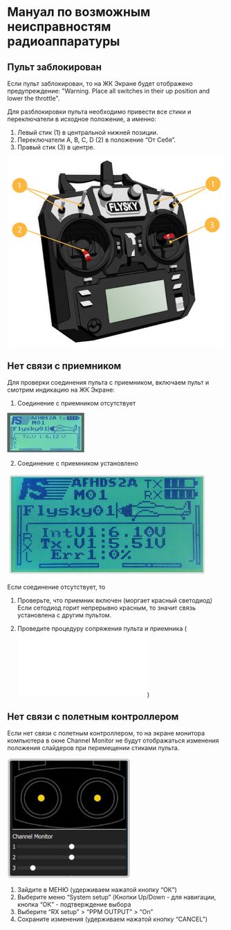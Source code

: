 Мануал по возможным неисправностям радиоаппаратуры
==========================================

Пульт  заблокирован
--------------
Если пульт заблокирован, то на ЖК Экране будет отображено предупреждение:
"Warning. Place all switches in their up position and lower the throttle".

Для разблокировки пульта необходимо привести все стики и переключатели в исходное положение, а именно:

1. Левый стик (1) в центральной нижней позиции. 
2. Переключатели A, B, C, D (2) в положение “От Себя”.
3. Правый стик (3)  в центре.

![Заблокированный пульт](assets/lockradio.jpg)


Нет связи с приемником
--------------
Для проверки соединения пульта с приемником, включаем пульт и смотрим индикацию на ЖК Экране:

1. Соединение с приемником отсутствует

![Нет соединения с приемником](assets/connectionLost.jpg)

2. Соединение с приемником установлено

![Есть соединения с приемником](assets/connectionOK.jpg)

Если соединение отсутствует, то
1. Проверьте, что приемник включен (моргает красный светодиод)
Если сетодиод горит непрерывно красным, то значит связь установлена с другим пультом.

2. Проведите процедуру сопряжения пульта и приемника (![Binding](../notes/binding.md))

Нет связи с полетным контроллером
--------------
Если нет связи с полетным контроллером, то на экране монитора компьютера в окне Channel Monitor не будут отображаться изменения положения слайдеров при перемещении стиками пульта.

![Нет связи с полетным контроллером](assets/notmoveslider.jpg)

1. Зайдите в МЕНЮ (удерживаем нажатой кнопку “ОК”)
2. Выберите меню “System setup” (Кнопки Up/Down - для навигации, кнопка “ОК” - подтверждение выбора
3. Выберите “RX setup” > “PPM OUTPUT” >  “On”
4. Сохраните изменения (удерживаем нажатой кнопку “CANCEL”)


